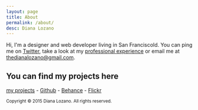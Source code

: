 ```yaml
---
layout: page
title: About
permalink: /about/
desc: Diana Lozano
---
```


Hi, I'm a designer and web developer living in San Franciscold.
You can ping me on [Twitter](http://twitter.com/bossigner), take a look at my [professional experience](http://www.linkedin.com/in/dianalozano) or email me at [thedianalozano@gmail.com](mailto:thedianalozano@gmail.com).


## You can find my projects here

[<abbr title="cutofmyjib projects">my projects</abbr>](http://cutofmyjib.github.io/projects) -
[Github](http://www.github.com/cutofmyjib) -
[Behance](http://www.behance.net/dianalozano) -
[Flickr](https://www.flickr.com/photos/alltomorrowsconcerts/sets)

<small>Copyright &copy; 2015 Diana Lozano. All rights reserved.</small>
